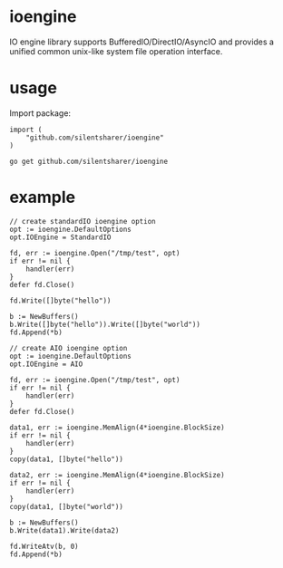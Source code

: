 # ioengine
IO engine library supports BufferedIO/DirectIO/AsyncIO and provides a unified common unix-like system file operation interface.

# usage
Import package:

```
import (
	"github.com/silentsharer/ioengine"
)
```

```
go get github.com/silentsharer/ioengine
```

# example
```
// create standardIO ioengine option
opt := ioengine.DefaultOptions
opt.IOEngine = StandardIO

fd, err := ioengine.Open("/tmp/test", opt)
if err != nil {
	handler(err)
}
defer fd.Close()

fd.Write([]byte("hello"))

b := NewBuffers()
b.Write([]byte("hello")).Write([]byte("world"))
fd.Append(*b)
```

```
// create AIO ioengine option
opt := ioengine.DefaultOptions
opt.IOEngine = AIO

fd, err := ioengine.Open("/tmp/test", opt)
if err != nil {
	handler(err)
}
defer fd.Close()

data1, err := ioengine.MemAlign(4*ioengine.BlockSize)
if err != nil {
	handler(err)
}
copy(data1, []byte("hello"))

data2, err := ioengine.MemAlign(4*ioengine.BlockSize)
if err != nil {
	handler(err)
}
copy(data1, []byte("world"))

b := NewBuffers()
b.Write(data1).Write(data2)

fd.WriteAtv(b, 0)
fd.Append(*b)

```